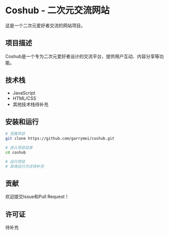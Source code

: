 # Coshub - 二次元交流网站

这是一个二次元爱好者交流的网站项目。

## 项目描述

Coshub是一个专为二次元爱好者设计的交流平台，提供用户互动、内容分享等功能。

## 技术栈

- JavaScript
- HTML/CSS
- 其他技术栈待补充

## 安装和运行

```bash
# 克隆项目
git clone https://github.com/garrymei/coshub.git

# 进入项目目录
cd coshub

# 运行项目
# 具体运行方式待补充
```

## 贡献

欢迎提交Issue和Pull Request！

## 许可证

待补充

